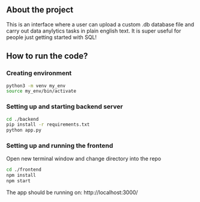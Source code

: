 ## About the project

This is an interface where a user can upload a custom .db database file and carry out data anylytics tasks in plain english text.
It is super useful for people just getting started with SQL!

## How to run the code?

### Creating environment
```zsh
python3 -m venv my_env
source my_env/bin/activate
```

### Setting up and starting backend server
```zsh
cd ./backend
pip install -r requirements.txt
python app.py
```

### Setting up and running the frontend
Open new terminal window and change directory into the repo
```zsh
cd ./frontend
npm install
npm start
```

The app should be running on:
http://localhost:3000/
